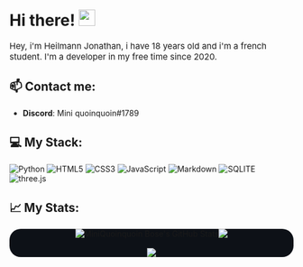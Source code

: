 <style>
    .Stats{
    background-color:#0d1117;
    border-radius: 20px;

    text-align: center;
    }

    .BoxStats{
        display:flex;
        flex-direction: row;
        justify-content: center;
    }
</style>

#  Hi there! <img src="https://media.giphy.com/media/hvRJCLFzcasrR4ia7z/giphy.gif" width="29px" height="29px">

<p style="font-size:15px"> Hey, i'm Heilmann Jonathan, i have 18 years old and i'm a french student. I'm a developer in my free time since 2020.</p>

## 📫 Contact me:

- **Discord**: Mini quoinquoin#1789

## 💻 My Stack:

![Python](https://img.shields.io/badge/Python-FFFF00?style=for-the-badge&logo=Python&color=BB0)
![HTML5](https://img.shields.io/badge/html5-%23E34F26.svg?style=for-the-badge&logo=html5&logoColor=white)
![CSS3](https://img.shields.io/badge/css3-%231572B6.svg?style=for-the-badge&logo=css3&logoColor=white) 
![JavaScript](https://img.shields.io/badge/javascript-%23323330.svg?style=for-the-badge&logo=javascript&logoColor=%23F7DF1E) 
![Markdown](https://img.shields.io/badge/markdown-%23000000.svg?style=for-the-badge&logo=markdown&logoColor=white)
![SQLITE](https://img.shields.io/badge/SQLite-07405E?style=for-the-badge&logo=sqlite&logoColor=white)
![three.js](https://img.shields.io/badge/Three.js-000000?style=for-the-badge&logo=three.js&logoColor=white)

## 📈 My Stats:
<div class="Stats">
    <div class="BoxStats">
        <img src="https://github-readme-stats.vercel.app/api?username=Miniquoinquoin&show_icons=true&&bg_color=0d1117&title_color=ffffff&text_color=ffffff&icon_color=00ff99&hide_border=true" alt="MiniQuoinquoin Bose's GitHub Stats">
        <br />
        <img src="https://github-readme-stats.vercel.app/api/top-langs/?username=Miniquoinquoin&layout=compact&count_private=true&langs_count=8&card_width=445&bg_color=0d1117&title_color=ffffff&text_color=ffffff&icon_color=00ff99&hide_border=true" />
    </div>
    <br />
    <img src="https://visitcount.itsvg.in/api?id=Miniquoinquoin&label=Profile%20Views&color=1&icon=5&pretty=true" />
</div>


<!--background-color:#0d1117;-->
